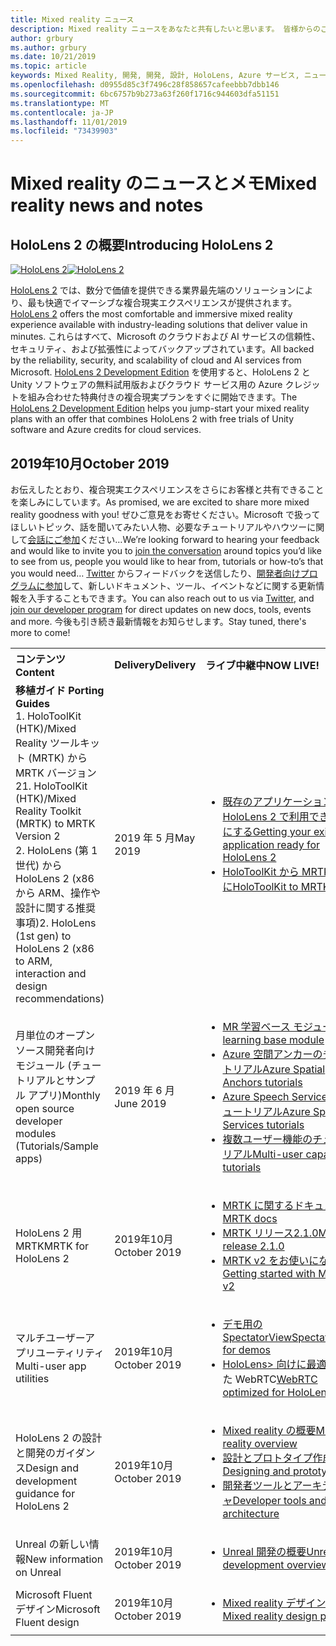 ```yaml
---
title: Mixed reality ニュース
description: Mixed reality ニュースをあなたと共有したいと思います。 皆様からのご意見をお待ちしております。ご意見をお待ちしております。
author: grbury
ms.author: grbury
ms.date: 10/21/2019
ms.topic: article
keywords: Mixed Reality, 開発, 開発, 設計, HoloLens, Azure サービス, ニュース, HoloLens 2
ms.openlocfilehash: d0955d85c3f7496c28f858657cafeebbb7dbb146
ms.sourcegitcommit: 6bc6757b9b273a63f260f1716c944603dfa51151
ms.translationtype: MT
ms.contentlocale: ja-JP
ms.lasthandoff: 11/01/2019
ms.locfileid: "73439903"
---
```

# <a name="mixed-reality-news-and-notes"></a><span data-ttu-id="5d386-105">Mixed reality のニュースとメモ</span><span class="sxs-lookup"><span data-stu-id="5d386-105">Mixed reality news and notes</span></span>

## <a name="introducing-hololens-2"></a><span data-ttu-id="5d386-106">HoloLens 2 の概要</span><span class="sxs-lookup"><span data-stu-id="5d386-106">Introducing HoloLens 2</span></span>

<span data-ttu-id="5d386-107">[![HoloLens 2](images/hololens2.jpg)](https://www.microsoft.com/hololens/hardware)</span><span class="sxs-lookup"><span data-stu-id="5d386-107">[![HoloLens 2](images/hololens2.jpg)](https://www.microsoft.com/hololens/hardware)</span></span>

<span data-ttu-id="5d386-108">[HoloLens 2](https://www.microsoft.com/hololens/hardware) では、数分で価値を提供できる業界最先端のソリューションにより、最も快適でイマーシブな複合現実エクスペリエンスが提供されます。</span><span class="sxs-lookup"><span data-stu-id="5d386-108">[HoloLens 2](https://www.microsoft.com/hololens/hardware) offers the most comfortable and immersive mixed reality experience available with industry-leading solutions that deliver value in minutes.</span></span> <span data-ttu-id="5d386-109">これらはすべて、Microsoft のクラウドおよび AI サービスの信頼性、セキュリティ、および拡張性によってバックアップされています。</span><span class="sxs-lookup"><span data-stu-id="5d386-109">All backed by the reliability, security, and scalability of cloud and AI services from Microsoft.</span></span> <span data-ttu-id="5d386-110">[HoloLens 2 Development Edition](https://www.microsoft.com//hololens/developers) を使用すると、HoloLens 2 と Unity ソフトウェアの無料試用版およびクラウド サービス用の Azure クレジットを組み合わせた特典付きの複合現実プランをすぐに開始できます。</span><span class="sxs-lookup"><span data-stu-id="5d386-110">The [HoloLens 2 Development Edition](https://www.microsoft.com//hololens/developers) helps you jump-start your mixed reality plans with an offer that combines HoloLens 2 with free trials of Unity software and Azure credits for cloud services.</span></span>

## <a name="october-2019"></a><span data-ttu-id="5d386-111">2019年10月</span><span class="sxs-lookup"><span data-stu-id="5d386-111">October 2019</span></span>

<span data-ttu-id="5d386-112">お伝えしたとおり、複合現実エクスペリエンスをさらにお客様と共有できることを楽しみにしています。</span><span class="sxs-lookup"><span data-stu-id="5d386-112">As promised, we are excited to share more mixed reality goodness with you!</span></span> <span data-ttu-id="5d386-113">ぜひご意見をお寄せください。Microsoft で扱ってほしいトピック、話を聞いてみたい人物、必要なチュートリアルやハウツーに関して[会話にご参加](https://holodevelopersslack.azurewebsites.net/)ください…</span><span class="sxs-lookup"><span data-stu-id="5d386-113">We’re looking forward to hearing your feedback and would like to invite you to [join the conversation](https://holodevelopersslack.azurewebsites.net/) around topics you’d like to see from us, people you would like to hear from, tutorials or how-to’s that you would need…</span></span> <span data-ttu-id="5d386-114">[Twitter](https://twitter.com/MxdRealityDev) からフィードバックを送信したり、[開発者向けプログラムに参加](https://aka.ms/iwantmr)して、新しいドキュメント、ツール、イベントなどに関する更新情報を入手することもできます。</span><span class="sxs-lookup"><span data-stu-id="5d386-114">You can also reach out to us via [Twitter](https://twitter.com/MxdRealityDev), and [join our developer program](https://aka.ms/iwantmr) for direct updates on new docs, tools, events and more.</span></span> <span data-ttu-id="5d386-115">今後も引き続き最新情報をお知らせします。</span><span class="sxs-lookup"><span data-stu-id="5d386-115">Stay tuned, there's more to come!</span></span>

<table>
<tr>
<th style="width: 400px; text-align:left;"><span data-ttu-id="5d386-116">コンテンツ</span><span class="sxs-lookup"><span data-stu-id="5d386-116">Content</span></span></th><th style="width: 125px; text-align:left;"><span data-ttu-id="5d386-117">Delivery</span><span class="sxs-lookup"><span data-stu-id="5d386-117">Delivery</span></span></th><th style="width: 125px; text-align:left;"><span data-ttu-id="5d386-118">ライブ中継中</span><span class="sxs-lookup"><span data-stu-id="5d386-118">NOW LIVE!</span></span></th>
</tr> 
<tr>
<td><span data-ttu-id="5d386-119"><b>移植ガイド</b> </span><span class="sxs-lookup"><span data-stu-id="5d386-119"><b>Porting Guides</b> </span></span><br><span data-ttu-id="5d386-120">1. HoloToolKit (HTK)/Mixed Reality ツールキット (MRTK) から MRTK バージョン 2</span><span class="sxs-lookup"><span data-stu-id="5d386-120">1. HoloToolKit (HTK)/Mixed Reality Toolkit (MRTK) to MRTK Version 2</span></span>
<br><span data-ttu-id="5d386-121">2. HoloLens (第 1 世代) から HoloLens 2 (x86 から ARM、操作や設計に関する推奨事項)</span><span class="sxs-lookup"><span data-stu-id="5d386-121">2. HoloLens (1st gen) to HoloLens 2 (x86 to ARM, interaction and design recommendations)</span></span>
</td></td><td><span data-ttu-id="5d386-122">2019 年 5 月</span><span class="sxs-lookup"><span data-stu-id="5d386-122">May 2019</span></span></td><td> <ul><li><span data-ttu-id="5d386-123"><a href=https://docs.microsoft.com/windows/mixed-reality/mrtk-porting-guide>既存のアプリケーションを HoloLens 2 で利用できるようにする</a></span><span class="sxs-lookup"><span data-stu-id="5d386-123"><a href=https://docs.microsoft.com/windows/mixed-reality/mrtk-porting-guide>Getting your existing application ready for HoloLens 2</a></span></span><li><span data-ttu-id="5d386-124"><a href=https://microsoft.github.io/MixedRealityToolkit-Unity/Documentation/HTKToMRTKPortingGuide.html>HoloToolKit から MRTK API に</a></span><span class="sxs-lookup"><span data-stu-id="5d386-124"><a href=https://microsoft.github.io/MixedRealityToolkit-Unity/Documentation/HTKToMRTKPortingGuide.html>HoloToolKit to MRTK APIs</a></span></span></td>
</tr>
<tr>
<td><span data-ttu-id="5d386-125">月単位のオープン ソース開発者向けモジュール (チュートリアルとサンプル アプリ)</span><span class="sxs-lookup"><span data-stu-id="5d386-125">Monthly open source developer modules (Tutorials/Sample apps)</span></span></td><td><span data-ttu-id="5d386-126">2019 年 6 月</span><span class="sxs-lookup"><span data-stu-id="5d386-126">June 2019</span></span></td><td> <ul><li><span data-ttu-id="5d386-127"><a href=https://docs.microsoft.com/windows/mixed-reality/mrlearning-base-ch1>MR 学習ベース モジュール</a></span><span class="sxs-lookup"><span data-stu-id="5d386-127"><a href=https://docs.microsoft.com/windows/mixed-reality/mrlearning-base-ch1>MR learning base module</a></span></span><li><span data-ttu-id="5d386-128"><a href=https://docs.microsoft.com/windows/mixed-reality/mrlearning-asa-ch1>Azure 空間アンカーのチュートリアル</a></span><span class="sxs-lookup"><span data-stu-id="5d386-128"><a href=https://docs.microsoft.com/windows/mixed-reality/mrlearning-asa-ch1>Azure Spatial Anchors tutorials</a></span></span><li><span data-ttu-id="5d386-129"><a href=https://docs.microsoft.com/windows/mixed-reality/mrlearning-speechsdk-ch1>Azure Speech Services のチュートリアル</a></span><span class="sxs-lookup"><span data-stu-id="5d386-129"><a href=https://docs.microsoft.com/windows/mixed-reality/mrlearning-speechsdk-ch1>Azure Speech Services tutorials</a></span></span><li><span data-ttu-id="5d386-130"><a href=https://docs.microsoft.com/windows/mixed-reality/mrlearning-sharing(photon)-ch1>複数ユーザー機能のチュートリアル</a></span><span class="sxs-lookup"><span data-stu-id="5d386-130"><a href=https://docs.microsoft.com/windows/mixed-reality/mrlearning-sharing(photon)-ch1>Multi-user capabilities tutorials</a></span></span></td>
</tr>
<tr>
<td><span data-ttu-id="5d386-131">HoloLens 2 用 MRTK</span><span class="sxs-lookup"><span data-stu-id="5d386-131">MRTK for HoloLens 2</span></span></td><td><span data-ttu-id="5d386-132">2019年10月</span><span class="sxs-lookup"><span data-stu-id="5d386-132">October 2019</span></span></td><td> <ul><li><span data-ttu-id="5d386-133"><a href=https://microsoft.github.io/MixedRealityToolkit-Unity/Documentation/GettingStartedWithTheMRTK.html>MRTK に関するドキュメント</a></span><span class="sxs-lookup"><span data-stu-id="5d386-133"><a href=https://microsoft.github.io/MixedRealityToolkit-Unity/Documentation/GettingStartedWithTheMRTK.html>MRTK docs</a></span></span><li><span data-ttu-id="5d386-134"><a href=https://github.com/Microsoft/MixedRealityToolkit-Unity/releases>MRTK リリース2.1.0</a></span><span class="sxs-lookup"><span data-stu-id="5d386-134"><a href=https://github.com/Microsoft/MixedRealityToolkit-Unity/releases>MRTK release 2.1.0</a></span></span><li><span data-ttu-id="5d386-135"><a href=https://docs.microsoft.com/windows/mixed-reality/mrtk-getting-started>MRTK v2 をお使いになる前に</a></span><span class="sxs-lookup"><span data-stu-id="5d386-135"><a href=https://docs.microsoft.com/windows/mixed-reality/mrtk-getting-started>Getting started with MRTK v2</a></span></span></td>
</tr>
<tr>
<td><span data-ttu-id="5d386-136">マルチユーザーアプリユーティリティ</span><span class="sxs-lookup"><span data-stu-id="5d386-136">Multi-user app utilities</span></span></td><td><span data-ttu-id="5d386-137">2019年10月</span><span class="sxs-lookup"><span data-stu-id="5d386-137">October 2019</span></span></td><td> <ul><li><span data-ttu-id="5d386-138"><a href=https://docs.microsoft.com/windows/mixed-reality/spectator-view>デモ用の SpectatorView</a></span><span class="sxs-lookup"><span data-stu-id="5d386-138"><a href=https://docs.microsoft.com/windows/mixed-reality/spectator-view>SpectatorView for demos</a></span></span><li><span data-ttu-id="5d386-139"><a href=https://github.com/microsoft/MixedReality-WebRTC>HoloLens> 向けに最適化</a>された WebRTC</span><span class="sxs-lookup"><span data-stu-id="5d386-139"><a href=https://github.com/microsoft/MixedReality-WebRTC>WebRTC optimized for HoloLens</a>></span></span></td>
</tr>
<tr>
<td><span data-ttu-id="5d386-140">HoloLens 2 の設計と開発のガイダンス</span><span class="sxs-lookup"><span data-stu-id="5d386-140">Design and development guidance for HoloLens 2</span></span></td><td><span data-ttu-id="5d386-141">2019年10月</span><span class="sxs-lookup"><span data-stu-id="5d386-141">October 2019</span></span></td><td> <ul><li><span data-ttu-id="5d386-142"><a href=https://docs.microsoft.com/windows/mixed-reality/>Mixed reality の概要</a></span><span class="sxs-lookup"><span data-stu-id="5d386-142"><a href=https://docs.microsoft.com/windows/mixed-reality/>Mixed reality overview</a></span></span><li><span data-ttu-id="5d386-143"><a href=https://docs.microsoft.com/windows/mixed-reality/design>設計とプロトタイプ作成</a></span><span class="sxs-lookup"><span data-stu-id="5d386-143"><a href=https://docs.microsoft.com/windows/mixed-reality/design>Designing and prototyping</a></span></span><li><span data-ttu-id="5d386-144"><a href=https://docs.microsoft.com/windows/mixed-reality/development>開発者ツールとアーキテクチャ</a></span><span class="sxs-lookup"><span data-stu-id="5d386-144"><a href=https://docs.microsoft.com/windows/mixed-reality/development>Developer tools and architecture</a></span></span></td>
</tr>
<tr>
  <td><span data-ttu-id="5d386-145">Unreal の新しい情報</span><span class="sxs-lookup"><span data-stu-id="5d386-145">New information on Unreal</span></span></td><td><span data-ttu-id="5d386-146">2019年10月</span><span class="sxs-lookup"><span data-stu-id="5d386-146">October 2019</span></span></td><td> <ul><li><span data-ttu-id="5d386-147"><a href=https://docs.microsoft.com/windows/mixed-reality/unreal-development-overview>Unreal 開発の概要</a></span><span class="sxs-lookup"><span data-stu-id="5d386-147"><a href=https://docs.microsoft.com/windows/mixed-reality/unreal-development-overview>Unreal development overview</a></span></span></td>
</tr>
<tr>
  <td><span data-ttu-id="5d386-148">Microsoft Fluent デザイン</span><span class="sxs-lookup"><span data-stu-id="5d386-148">Microsoft Fluent design</span></span></td><td><span data-ttu-id="5d386-149">2019年10月</span><span class="sxs-lookup"><span data-stu-id="5d386-149">October 2019</span></span></td><td> <ul><li><span data-ttu-id="5d386-150"><a href=https://www.microsoft.com/design/fluent/>Mixed reality デザインページ</a></span><span class="sxs-lookup"><span data-stu-id="5d386-150"><a href=https://www.microsoft.com/design/fluent/>Mixed reality design page</a></span></span></td>
</tr>
</table>
